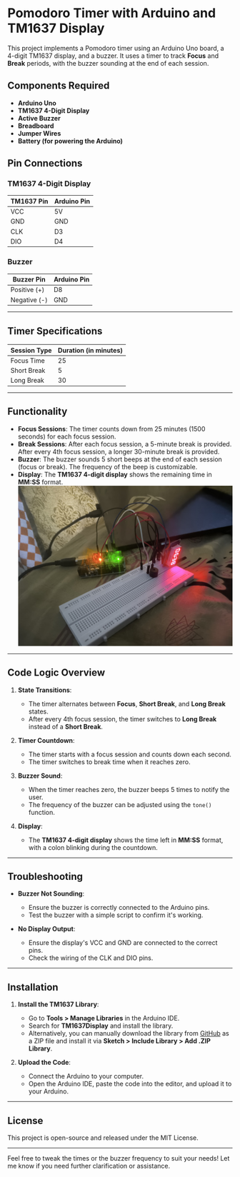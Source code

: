 # Pomodoro Timer with Arduino and TM1637 Display

This project implements a Pomodoro timer using an Arduino Uno board, a 4-digit TM1637 display, and a buzzer. It uses a timer to track **Focus** and **Break** periods, with the buzzer sounding at the end of each session.

## Components Required

- **Arduino Uno**
- **TM1637 4-Digit Display**
- **Active Buzzer**
- **Breadboard**
- **Jumper Wires**
- **Battery (for powering the Arduino)**

## Pin Connections

### **TM1637 4-Digit Display**
| **TM1637 Pin** | **Arduino Pin**  |
|-----------------|------------------|
| VCC             | 5V               |
| GND             | GND              |
| CLK             | D3               |
| DIO             | D4               |

### **Buzzer**
| **Buzzer Pin**  | **Arduino Pin**  |
|-----------------|------------------|
| Positive (+)    | D8               |
| Negative (-)    | GND              |

---

## Timer Specifications

| **Session Type**   | **Duration (in minutes)** |
|---------------------|---------------------------|
| Focus Time          | 25                        |
| Short Break         | 5                         |
| Long Break          | 30                        |

---

## Functionality

- **Focus Sessions**: The timer counts down from 25 minutes (1500 seconds) for each focus session.
- **Break Sessions**: After each focus session, a 5-minute break is provided. After every 4th focus session, a longer 30-minute break is provided.
- **Buzzer**: The buzzer sounds 5 short beeps at the end of each session (focus or break). The frequency of the beep is customizable.
- **Display**: The **TM1637 4-digit display** shows the remaining time in **MM:SS** format.
![Pomodoro Timer](pomodoro-timer-setup.jpg)


---

## Code Logic Overview

1. **State Transitions**:
   - The timer alternates between **Focus**, **Short Break**, and **Long Break** states.
   - After every 4th focus session, the timer switches to **Long Break** instead of a **Short Break**.

2. **Timer Countdown**:
   - The timer starts with a focus session and counts down each second.
   - The timer switches to break time when it reaches zero.

3. **Buzzer Sound**:
   - When the timer reaches zero, the buzzer beeps 5 times to notify the user.
   - The frequency of the buzzer can be adjusted using the `tone()` function.

4. **Display**:
   - The **TM1637 4-digit display** shows the time left in **MM:SS** format, with a colon blinking during the countdown.

---

## Troubleshooting

- **Buzzer Not Sounding**:  
  - Ensure the buzzer is correctly connected to the Arduino pins.
  - Test the buzzer with a simple script to confirm it's working.

- **No Display Output**:  
  - Ensure the display's VCC and GND are connected to the correct pins.
  - Check the wiring of the CLK and DIO pins.

---

## Installation

1. **Install the TM1637 Library**:
   - Go to **Tools > Manage Libraries** in the Arduino IDE.
   - Search for **TM1637Display** and install the library.
   - Alternatively, you can manually download the library from [GitHub](https://github.com/avishorp/TM1637) as a ZIP file and install it via **Sketch > Include Library > Add .ZIP Library**.

2. **Upload the Code**:
   - Connect the Arduino to your computer.
   - Open the Arduino IDE, paste the code into the editor, and upload it to your Arduino.

---

## License

This project is open-source and released under the MIT License.

---

Feel free to tweak the times or the buzzer frequency to suit your needs! Let me know if you need further clarification or assistance.
